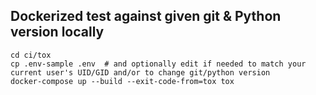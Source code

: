 ## Dockerized test against given git & Python version locally

```shell script
cd ci/tox
cp .env-sample .env  # and optionally edit if needed to match your current user's UID/GID and/or to change git/python version
docker-compose up --build --exit-code-from=tox tox
```
